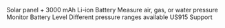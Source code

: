 Solar panel + 3000 mAh Li-ion Battery
Measure air, gas, or water pressure
Monitor Battery Level
Different pressure ranges available
US915 Support
